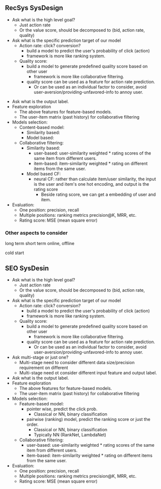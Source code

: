 ## RecSys SysDesign

- Ask what is the high level goal?
  - Just action rate
  - Or the value score, should be decomposed to (bid, action rate, quality)
- Ask what is the specific prediction target of our model
  - Action rate: click? conversion?
    - build a model to predict the user's probability of click (action)
    - framework is more like ranking system.
  - Quality score: 
    - build a model to generate predefined quality score based on other user
      - framework is more like collaborative filtering.
    - quality score can be used as a feature for action rate prediction.
      - Or can be used as an individual factor to consider, avoid user-aversion/providing-unfavored-info to annoy user.
<!-- - Ask multi-stage or just one? 
  - Multi-stage need to consider different data size/precision requirement on different
  - Multi-stage need ot consider different input feature and output label. -->
- Ask what is the output label.
- Feature exploration
  - The above features for feature-based models.
  - The user-item matrix (past history) for collaborative filtering
- Models selection:
  - Content-based model:
    - Similarity based:
    - Model based:
    <!-- - pointer wise, predict the click prob.
      - Classical or NN, binary classification
    - pairwise (ranking) model, predict the ranking score or just the order.
      - Classical or NN, binary classification
      - Typically NN (RankNet, LambdaNet) -->
  - Collaborative filtering:
    - Similarity based:
      - user-based: user-similarity weighted * rating scores of the same item from different users.
      - item-based: item-similarity weighted * rating on different items from the same user.
    - Model based CF: 
      - neural CF: rather than calculate item/user similarity, the input is the user and item's one hot encoding, and output is the rating score
        - Beside rating score, we can get a embedding of user and item.
- Evaluation:
  - One position: precision, recall
  - Multiple positions: ranking metrics precision@K, MRR, etc.
  - Rating score: MSE (mean square error)


### Other aspects to consider

long term short term
online, offline

cold start




## SEO SysDesin

- Ask what is the high level goal?
  - Just action rate
  - Or the value score, should be decomposed to (bid, action rate, quality)
- Ask what is the specific prediction target of our model
  - Action rate: click? conversion?
    - build a model to predict the user's probability of click (action)
    - framework is more like ranking system.
  - Quality score: 
    - build a model to generate predefined quality score based on other user
      - framework is more like collaborative filtering.
    - quality score can be used as a feature for action rate prediction.
      - Or can be used as an individual factor to consider, avoid user-aversion/providing-unfavored-info to annoy user.
- Ask multi-stage or just one? 
  - Multi-stage need to consider different data size/precision requirement on different
  - Multi-stage need ot consider different input feature and output label.
- Ask what is the output label.
- Feature exploration
  - The above features for feature-based models.
  - The user-item matrix (past history) for collaborative filtering
- Models selection:
  - Feature-based model:
    - pointer wise, predict the click prob.
      - Classical or NN, binary classification
    - pairwise (ranking) model, predict the ranking score or just the order.
      - Classical or NN, binary classification
      - Typically NN (RankNet, LambdaNet)
  - Collaborative filtering:
    - user-based: use-similarity weighted * rating scores of the same item from different users.
    - item-based: item-similarity weighted * rating on different items from the same user.
- Evaluation:
  - One position: precision, recall
  - Multiple positions: ranking metrics precision@K, MRR, etc.
  - Rating score: MSE (mean square error)